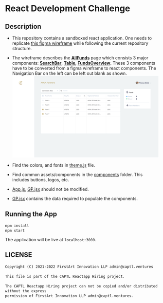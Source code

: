 # React Development Challenge

## Description 
- This repository contains a sandboxed react application. One needs to replicate [this figma wireframe](https://www.figma.com/file/o3tz8MxxTPuRYqwf0xpXF7/CAPTL-Hiring-Snap?node-id=0%3A1) while following the current repository structure. 

- The wireframe describes the [**AllFunds**](src/pages/AllFunds) page which consists 3 major components: [**SearchBar**](src/pages/AllFunds/components/SearchBar), [**Table**](src/pages/AllFunds/components/Table), [**FundsOverview**](src/pages/AllFunds/components/FundsOverview). These 3 components have to be converted from a figma wireframe to react components. The Navigation Bar on the left can be left out blank as shown. 
![AllFunds](AllFunds.png)

- Find the colors, and fonts in [theme.js](src/theme.js) file.
- Find common assets/components in the [components](src/components) folder. This includes buttons, logos, etc.
- [App.js](src/App.js), [GP.jsx](src/pages/AllFunds/GP.jsx) should not be modified.
- [GP.jsx](src/pages/AllFunds/GP.jsx) contains the data required to populate the components.

## Running the App
```
npm install
npm start
``` 
The application will be live at `localhost:3000`.

## LICENSE
```
Copyright (C) 2021-2022 FirstArt Innovation LLP admin@captl.ventures 

This file is part of the CAPTL Reactapp Hiring project.

The CAPTL Reactapp Hiring project can not be copied and/or distributed without the express
permission of FirstArt Innovation LLP admin@captl.ventures.
```